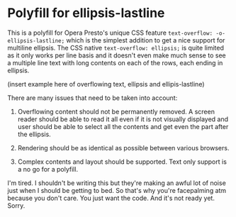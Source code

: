Polyfill for ellipsis-lastline
==============================

This is a polyfill for Opera Presto's unique CSS feature `text-overflow: -o-ellipsis-lastline;` which is the simplest addition to get a nice support for multiline ellipsis. The CSS native `text-overflow: ellipsis;` is quite limited as it only works per line basis and it doesn't even make much sense to see a multiple line text with long contents on each of the rows, each ending in ellipsis.

(insert example here of overflowing text, ellipsis and ellipis-lastline)

There are many issues that need to be taken into account:

1. Overflowing content should not be permanently removed. A screen reader should be able to read it all even if it is not visually displayed and user should be able to select all the contents and get even the part after the ellipsis.

2. Rendering should be as identical as possible between various browsers.

3. Complex contents and layout should be supported. Text only support is a no go for a polyfill.

I'm tired. I shouldn't be writing this but they're making an awful lot of noise just when I should be getting to bed. So that's why you're facepalming atm because you don't care. You just want the code. And it's not ready yet. Sorry.